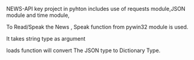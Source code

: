 NEWS-API key project in pyhton includes use of requests module,JSON module and time module, 

To Read/Speak the News , Speak function from pywin32 module is used. 

It takes string type as argument

loads function will convert The JSON type to Dictionary Type.

